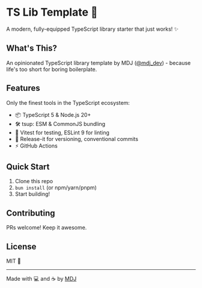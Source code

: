 # TS Lib Template 🚀

A modern, fully-equipped TypeScript library starter that just works! ✨

## What's This?

An opinionated TypeScript library template by MDJ ([@mdj_dev](https://x.com/mdj_dev/)) - because life's too short for boring boilerplate.

## Features

Only the finest tools in the TypeScript ecosystem:

- 📦 TypeScript 5 & Node.js 20+
- 🛠️ tsup: ESM & CommonJS bundling
- 🧪 Vitest for testing, ESLint 9 for linting
- 🚀 Release-it for versioning, conventional commits
- ⚡ GitHub Actions

## Quick Start

1. Clone this repo
2. `bun install` (or npm/yarn/pnpm)
3. Start building!

## Contributing

PRs welcome! Keep it awesome.

## License

MIT 💝

---

Made with 💻 and ☕️ by [MDJ](https://x.com/mdj_dev/)
